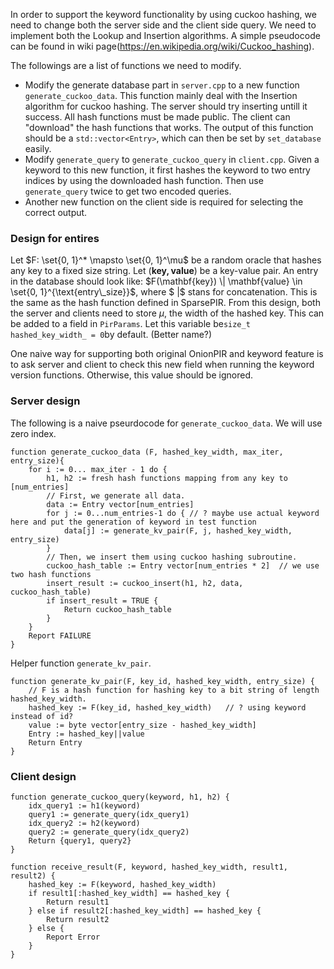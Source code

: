 In order to support the keyword functionality by using cuckoo hashing, we need to change both the server side and the client side query. We need to implement both the Lookup and Insertion algorithms. A simple pseudocode can be found in wiki page(https://en.wikipedia.org/wiki/Cuckoo_hashing).

The followings are a list of functions we need to modify. 

- Modify the generate database part in `server.cpp` to a new function `generate_cuckoo_data`. This function mainly deal with the Insertion algorithm for cuckoo hashing. The server should try inserting untill it success. All hash functions must be made public. The client can "download" the hash functions that works. The output of this function should be a `std::vector<Entry>`, which can then be set by `set_database` easily.
- Modify `generate_query` to `generate_cuckoo_query` in `client.cpp`. Given a keyword to this new function, it first hashes the keyword to two entry indices by using the downloaded hash function. Then use `generate_query` twice to get two encoded queries.
- Another new function on the client side is required for selecting the correct output. 

### Design for entires

Let $F: \set{0, 1}^* \mapsto \set{0, 1}^\mu$ be a random oracle that hashes any key to a fixed size string. Let $(\mathbf{key, value })$ be a key-value pair. An entry in the database should look like: $F(\mathbf{key}) \| \mathbf{value} \in \set{0, 1}^{\text{entry\_size}}$, where $ \|$ stans for concatenation. This is the same as the hash function defined in SparsePIR. From this design, both the server and clients need to store $\mu$, the width of the hashed key. This can be added to a field in `PirParams`. Let this variable be`size_t hashed_key_width_ = 0`by default. (Better name?)

One naive way for supporting both original OnionPIR and keyword feature is to ask server and client to check this new field when running the keyword version functions. Otherwise, this value should be ignored. 



### Server design

The following is a naive pseurdocode for `generate_cuckoo_data`. We will use zero index.

```pseudocode
function generate_cuckoo_data (F, hashed_key_width, max_iter, entry_size){
	for i := 0... max_iter - 1 do {
		h1, h2 := fresh hash functions mapping from any key to [num_entries]
		// First, we generate all data.
		data := Entry vector[num_entries]
		for j := 0...num_entries-1 do {	// ? maybe use actual keyword here and put the generation of keyword in test function
			data[j] := generate_kv_pair(F, j, hashed_key_width, entry_size)
		}
		// Then, we insert them using cuckoo hashing subroutine.
		cuckoo_hash_table := Entry vector[num_entries * 2]	// we use two hash functions
		insert_result := cuckoo_insert(h1, h2, data, cuckoo_hash_table)
		if insert_result = TRUE {
			Return cuckoo_hash_table 
		}
	}
	Report FAILURE
}

```

Helper function `generate_kv_pair`.

```pseudocode
function generate_kv_pair(F, key_id, hashed_key_width, entry_size) {
	// F is a hash function for hashing key to a bit string of length hashed_key_width.
	hashed_key := F(key_id, hashed_key_width)	// ? using keyword instead of id?
	value := byte vector[entry_size - hashed_key_width]
	Entry := hashed_key||value
	Return Entry
}
```





### Client design

```pseudocode
function generate_cuckoo_query(keyword, h1, h2) {
	idx_query1 := h1(keyword)
	query1 := generate_query(idx_query1)
	idx_query2 := h2(keyword)
	query2 := generate_query(idx_query2)
	Return {query1, query2}
}
```

```pseudocode
function receive_result(F, keyword, hashed_key_width, result1, result2) {
	hashed_key := F(keyword, hashed_key_width)
	if result1[:hashed_key_width] == hashed_key {
		Return result1
	} else if result2[:hashed_key_width] == hashed_key {
		Return result2
	} else {
		Report Error
	}
}
```




















